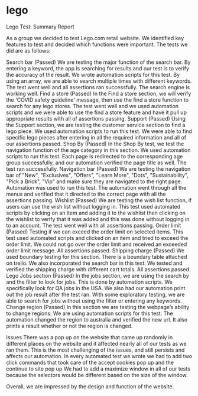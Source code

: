 # lego
Lego Test: Summary Report 

As a group we decided to test Lego.com retail website.  We identified key features to test and decided which functions were important.  The tests we did are as follows:

Search bar (Passed)
We are testing the major function of the search bar. By entering a keyword, the app is searching for results and our test is to verify the accuracy of the result. We wrote automation scripts for this test. By using an array, we are able to search multiple times with different keywords. The test went well and all assertions ran successfully. The search engine is working well. 
Find a store (Passed)
In the Find a store section, we will verify the 'COVID safety guideline' message, then use the find a store function to search for any lego stores. The test went well and we used automation scripts and we were able to use the find a store feature and have it pull up appropriate results with all of assertions passing.
Support (Passed)
Using the Support section, we are testing the customer service section to find a lego piece. We used automation scripts to run this test. We were able to find specific lego pieces after entering in all the required information and all of our assertions passed.
Shop By (Passed)
In the Shop By test, we test the navigation function of the age category in this section. We used automation scripts to run this test. Each page is redirected to the corresponding age group successfully, and our automation verified the page title as well. The test ran successfully. 
Navigation bar (Passed)
We are testing the navigation bar of "New", "Exclusives", "Offers", "Learn More", "Dots", "Sustainability", "Pick a Brick", "Vip" and make sure they are navigated to the right page. Automation was used to run this test. The automation went through all the menus and verified that it directed to the correct page with all the assertions passing.
Wishlist (Passed)
We are testing the wish list function, if users can use the wish list without logging in. This test used automated scripts by clicking on an item and adding it to the wishlist then clicking on the wishlist to verify that it was added and this was done without logging in to an account. The test went well with all assertions passing.
Order limit (Passed)
Testing if we can exceed the order limit on selected items. This test used automated scripts and clicked on an item and tried to exceed the order limit. We could not go over the order limit and received an exceeded order limit message. All assertions passed.
Shipping charge (Passed)
We used boundary testing for this section. There is a boundary table attached on trello. We also incorporated the search bar in this test. We tested and verified the shipping charge with different cart totals. All assertions passed. 
Lego Jobs section (Passed)
In the jobs section, we are using the search by and the filter to look for jobs. This is done by automation scripts. We specifically look for QA jobs in the USA. We also had our automation print out the job result after the test ran. With some exploratory testing, we are able to search for jobs without using the filter or entering any keywords. 
Change region (Passed)
In this section we are testing the webpage’s ability to change regions. We are using automation scripts for this test. The automation changed the region to australia and verified the new url. It also prints a result whether or not the region is changed.

Issues 
There was a pop up on the website that came up randomly in different places on the website and it affected nearly all of our tests as we ran them.  This is the most challenging of the issues, and still persists and affects our automation.
In every automated test we wrote we had to add two click commands that took care of the accept cookies pop up and the continue to site pop up
We had to add a maximize window in all of our tests because the selectors would be different based on the size of the window.

Overall, we are impressed by the design and function of the website.
